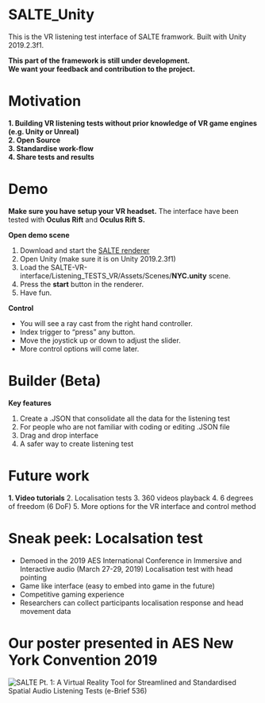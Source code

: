 # SALTE_Unity
This is the VR listening test interface of SALTE framwork.
Built with Unity 2019.2.3f1.

**This part of the framework is still under development.** <br/>
**We want your feedback and contribution to the project.**

# Motivation
**1. Building VR listening tests without prior knowledge of VR game engines (e.g. Unity or Unreal)** <br/>
**2. Open Source** <br/>
**3. Standardise work-flow** <br/>
**4. Share tests and results** <br/>

# Demo
**Make sure you have setup your VR headset.**
The interface have been tested with **Oculus Rift** and **Oculus Rift S.** 

**Open demo scene**
1. Download and start the [SALTE renderer](https://github.com/AudioLabYork/SALTE-audio-renderer)
2. Open Unity (make sure it is on Unity 2019.2.3f1)
3. Load the SALTE-VR-interface/Listening_TESTS_VR/Assets/Scenes/**NYC.unity** scene.
4. Press the **start** button in the renderer.
5. Have fun.

**Control**
- You will see a ray cast from the right hand controller.
- Index trigger to “press” any button.
- Move the joystick up or down to adjust the slider.
- More control options will come later.

# Builder (Beta)
**Key features**
1. Create a .JSON that consolidate all the data for the listening test
2. For people who are not familiar with coding or editing .JSON file
3. Drag and drop interface
4. A safer way to create listening test

# Future work 
**1. Video tutorials**
2. Localisation tests 
3. 360 videos playback
4. 6 degrees of freedom (6 DoF)
5. More options for the VR interface and control method

# Sneak peek: Localsation test
- Demoed in the 2019 AES International Conference in Immersive and Interactive audio (March 27-29, 2019) Localisation test with head pointing
- Game like interface (easy to embed into game in the future)
- Competitive gaming experience 
- Researchers can collect participants localisation response and head movement data

# Our poster presented in AES New York Convention 2019
![SALTE Pt. 1: A Virtual Reality Tool for Streamlined and Standardised Spatial Audio Listening Tests (e-Brief 536)](https://github.com/AudioLabYork/SALTE-VR-interface/blob/master/AES_NY_poster_landscape_2019%20copy.jpg)
